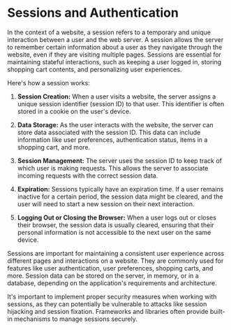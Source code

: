# Sessions and Authentication

In the context of a website, a session refers to a temporary and unique interaction between a user and the web server. A
session allows the server to remember certain information about a user as they navigate through the website, even if
they are visiting multiple pages. Sessions are essential for maintaining stateful interactions, such as keeping a user
logged in, storing shopping cart contents, and personalizing user experiences.

Here's how a session works:

1. **Session Creation:** When a user visits a website, the server assigns a unique session identifier (session ID) to
   that user. This identifier is often stored in a cookie on the user's device.

2. **Data Storage:** As the user interacts with the website, the server can store data associated with the session ID.
   This data can include information like user preferences, authentication status, items in a shopping cart, and more.

3. **Session Management:** The server uses the session ID to keep track of which user is making requests. This allows
   the server to associate incoming requests with the correct session data.

4. **Expiration:** Sessions typically have an expiration time. If a user remains inactive for a certain period, the
   session data might be cleared, and the user will need to start a new session on their next interaction.

5. **Logging Out or Closing the Browser:** When a user logs out or closes their browser, the session data is usually
   cleared, ensuring that their personal information is not accessible to the next user on the same device.

Sessions are important for maintaining a consistent user experience across different pages and interactions on a
website. They are commonly used for features like user authentication, user preferences, shopping carts, and more.
Session data can be stored on the server, in memory, or in a database, depending on the application's requirements and
architecture.

It's important to implement proper security measures when working with sessions, as they can potentially be vulnerable
to attacks like session hijacking and session fixation. Frameworks and libraries often provide built-in mechanisms to
manage sessions securely.